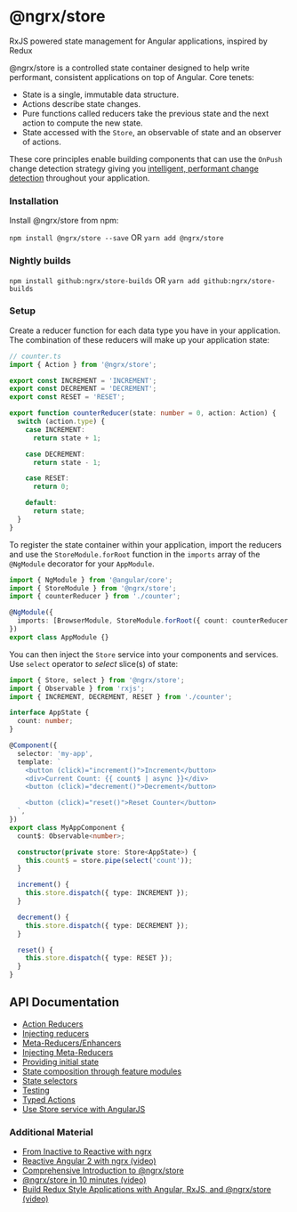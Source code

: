 # @ngrx/store

RxJS powered state management for Angular applications, inspired by Redux

@ngrx/store is a controlled state container designed to help write performant,
consistent applications on top of Angular. Core tenets:

* State is a single, immutable data structure.
* Actions describe state changes.
* Pure functions called reducers take the previous state and the next action to
  compute the new state.
* State accessed with the `Store`, an observable of state and an observer of
  actions.

These core principles enable building components that can use the `OnPush`
change detection strategy giving you
[intelligent, performant change detection](http://blog.thoughtram.io/angular/2016/02/22/angular-2-change-detection-explained.html#smarter-change-detection)
throughout your application.

### Installation

Install @ngrx/store from npm:

`npm install @ngrx/store --save` OR `yarn add @ngrx/store`

### Nightly builds

`npm install github:ngrx/store-builds` OR `yarn add github:ngrx/store-builds`

### Setup

Create a reducer function for each data type you have in your application. The
combination of these reducers will make up your application state:

```ts
// counter.ts
import { Action } from '@ngrx/store';

export const INCREMENT = 'INCREMENT';
export const DECREMENT = 'DECREMENT';
export const RESET = 'RESET';

export function counterReducer(state: number = 0, action: Action) {
  switch (action.type) {
    case INCREMENT:
      return state + 1;

    case DECREMENT:
      return state - 1;

    case RESET:
      return 0;

    default:
      return state;
  }
}
```

To register the state container within your application, import the reducers and
use the `StoreModule.forRoot` function in the `imports` array of the `@NgModule`
decorator for your `AppModule`.

```ts
import { NgModule } from '@angular/core';
import { StoreModule } from '@ngrx/store';
import { counterReducer } from './counter';

@NgModule({
  imports: [BrowserModule, StoreModule.forRoot({ count: counterReducer })],
})
export class AppModule {}
```

You can then inject the `Store` service into your components and services. Use
`select` operator to _select_ slice(s) of state:

```ts
import { Store, select } from '@ngrx/store';
import { Observable } from 'rxjs';
import { INCREMENT, DECREMENT, RESET } from './counter';

interface AppState {
  count: number;
}

@Component({
  selector: 'my-app',
  template: `
    <button (click)="increment()">Increment</button>
    <div>Current Count: {{ count$ | async }}</div>
    <button (click)="decrement()">Decrement</button>

    <button (click)="reset()">Reset Counter</button>
  `,
})
export class MyAppComponent {
  count$: Observable<number>;

  constructor(private store: Store<AppState>) {
    this.count$ = store.pipe(select('count'));
  }

  increment() {
    this.store.dispatch({ type: INCREMENT });
  }

  decrement() {
    this.store.dispatch({ type: DECREMENT });
  }

  reset() {
    this.store.dispatch({ type: RESET });
  }
}
```

## API Documentation

* [Action Reducers](./actions.md#action-reducers)
* [Injecting reducers](./api.md#injecting-reducers)
* [Meta-Reducers/Enhancers](./api.md#meta-reducers)
* [Injecting Meta-Reducers](./api.md#injecting-meta-reducers)
* [Providing initial state](./api.md#initial-state)
* [State composition through feature modules](./api.md#feature-module-state-composition)
* [State selectors](./selectors.md)
* [Testing](./testing.md)
* [Typed Actions](./actions.md#typed-actions)
* [Use Store service with AngularJS](./downgrade.md)

### Additional Material

* [From Inactive to Reactive with ngrx](https://www.youtube.com/watch?v=cyaAhXHhxgk)
* [Reactive Angular 2 with ngrx (video)](https://youtu.be/mhA7zZ23Odw)
* [Comprehensive Introduction to @ngrx/store](https://gist.github.com/btroncone/a6e4347326749f938510)
* [@ngrx/store in 10 minutes (video)](https://egghead.io/lessons/angular-2-ngrx-store-in-10-minutes)
* [Build Redux Style Applications with Angular, RxJS, and @ngrx/store (video)](https://egghead.io/courses/building-a-time-machine-with-angular-2-and-rxjs)

